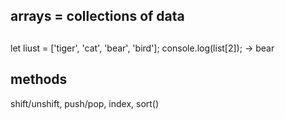 
   ## arrays = collections of data

   ##
   let liust = ['tiger', 'cat', 'bear', 'bird'];
   console.log(list[2]); -> bear

## methods
shift/unshift, push/pop, index, sort()